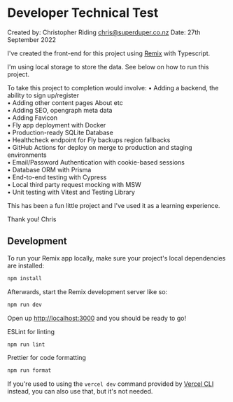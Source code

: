 # Developer Technical Test

Created by: Christopher Riding <chris@superduper.co.nz>
Date: 27th September 2022

I've created the front-end for this project using [Remix](https://remix.run/) with Typescript.

I'm using local storage to store the data. See below on how to run this project.

To take this project to completion would involve:
• Adding a backend, the ability to sign up/register <br />
• Adding other content pages About etc <br />
• Adding SEO, opengraph meta data <br />
• Adding Favicon <br />
• Fly app deployment with Docker <br />
• Production-ready SQLite Database <br />
• Healthcheck endpoint for Fly backups region fallbacks <br />
• GitHub Actions for deploy on merge to production and staging environments <br />
• Email/Password Authentication with cookie-based sessions <br />
• Database ORM with Prisma <br />
• End-to-end testing with Cypress <br />
• Local third party request mocking with MSW <br />
• Unit testing with Vitest and Testing Library <br />

This has been a fun little project and I've used it as a learning experience.

Thank you!
Chris

## Development

To run your Remix app locally, make sure your project's local dependencies are installed:

```sh
npm install
```

Afterwards, start the Remix development server like so:

```sh
npm run dev
```

Open up [http://localhost:3000](http://localhost:3000) and you should be ready to go!

ESLint for linting
```sh
npm run lint
```

Prettier for code formatting
```sh
npm run format
```

If you're used to using the `vercel dev` command provided by [Vercel CLI](https://vercel.com/cli) instead, you can also use that, but it's not needed.
